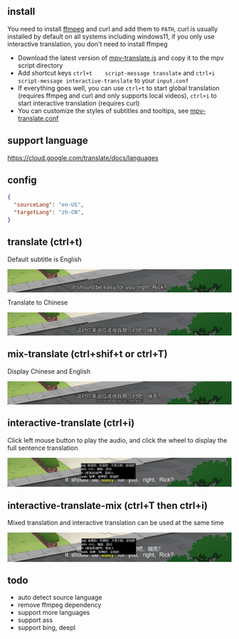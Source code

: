 ## install
You need to install [ffmpeg](https://www.ffmpeg.org/download.html) and curl and add them to ```PATH```, curl is usually installed by default on all systems including windows11, if you only use interactive translation, you don't need to install ffmpeg

- Download the latest version of [mpv-translate.js](https://github.com/mpv-easy/mpv-easy/releases) and copy it to the mpv script directory
- Add shortcut keys  ```ctrl+t    script-message translate``` and  ```ctrl+i    script-message interactive-translate``` to your ```input.conf```
- If everything goes well, you can use ```ctrl+t``` to start global translation (requires ffmpeg and curl and only supports local videos), ```ctrl+i``` to start interactive translation (requires curl)
- You can customize the styles of subtitles and tooltips, see [mpv-translate.conf](./mpv-translate.conf)

## support language

https://cloud.google.com/translate/docs/languages


## config

```json
{
  "sourceLang": "en-US",
  "targetLang": "zh-CN",
}
```


## translate (ctrl+t)

Default subtitle is English

<div style="display: flex;">
  <img src="../assets/img/translate-en.png" alt="English subtitle"/>
</div>

Translate to Chinese

<div style="display: flex;">
  <img src="../assets/img/translate-en-cn.png" alt="Chinese subtitle"/>
</div>


## mix-translate (ctrl+shif+t or ctrl+T)

Display Chinese and English

<div style="display: flex;">
  <img src="../assets/img/translate-en-cn-mix.png" alt="mix-translate"/>
</div>

## interactive-translate (ctrl+i)

Click left mouse button to play the audio, and click the wheel to display the full sentence translation
<div style="display: flex;">
  <img src="../assets/img/translate-en-interactive.png" alt="interactive-translate"/>
</div>

## interactive-translate-mix (ctrl+T then ctrl+i)

Mixed translation and interactive translation can be used at the same time

<div style="display: flex;">
  <img src="../assets/img/translate-en-interactive-mix.png" alt="interactive-translate-mix"/>
</div>


## todo
- auto detect source language
- remove ffmpeg dependency
- support more languages
- support ass
- support bing, deepl